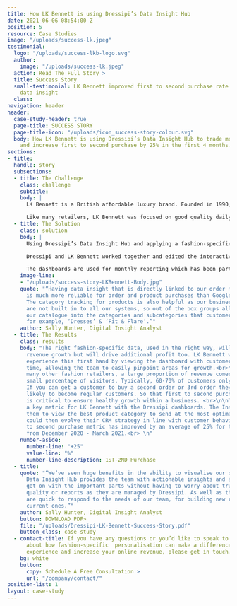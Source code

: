 ```yaml
---
title: How LK Bennett is using Dressipi’s Data Insight Hub
date: 2021-06-06 08:54:00 Z
position: 5
resource: Case Studies
image: "/uploads/success-lk.jpeg"
testimonial:
  logo: "/uploads/success-lkb-logo.svg"
  author:
    image: "/uploads/success-lk.jpeg"
  action: Read The Full Story >
  title: Success Story
  small-testimonial: LK Bennett improved first to second purchase rate by 25% through
    data insight
  class: 
navigation: header
header:
  case-study-header: true
  page-title: SUCCESS STORY
  page-title-icon: "/uploads/icon_success-story-colour.svg"
  body: How LK Bennett is using Dressipi’s Data Insight Hub to trade more effectively
    and increase first to second purchase by 25% in the first 4 months.
sections:
- title: 
  handle: story
  subsections:
  - title: The Challenge
    class: challenge
    subtitle: 
    body: |
      LK Bennett is a British affordable luxury brand. Founded in 1990, it quickly became established as a leading fashion house offering complete wardrobe solutions for all occasions, with a vision of bringing “a bit of Bond Street luxury to the High Street”.<br>

      Like many retailers, LK Bennett was focused on good quality daily and weekly reporting. They were looking for a partner that could help them see the bigger picture and monitor changes when both the external environment around them changed and their internal strategies changed.
  - title: The Solution
    class: solution
    body: |
      Using Dressipi’s Data Insight Hub and applying a fashion-specific lens on every product and customer, LK Bennett was able to transform their data into a powerful asset that was genuinely actionable.<br>

      Dressipi and LK Bennett worked together and edited the interactive dashboards to guarantee that they would be right for their specific needs and enhance all operational parts of their business. They could quickly get started by simply adding some tracking onsite. <br>

      The dashboards are used for monthly reporting which has been particularly helpful for tracking top-level strategies for optimisation. With the uncertainty of COVID and being light on data resource, this was key for LK Bennett. <br>
    image-line:
    - "/uploads/success-story-LKBennett-Body.jpg"
    quote: "“Having data insight that is directly linked to our order management system
      is much more reliable for order and product purchases than Google Analytics.
      The category tracking for products is also helpful as our business categories
      are not built in to all our systems, so out of the box groups allow us to segment
      our catalogue into the categories and subcategories that customer’s shop online,
      for example, ‘Dresses’ & ‘Fit & Flare’.”"
    author: Sally Hunter, Digital Insight Analyst
  - title: The Results
    class: results
    body: "The right fashion-specific data, used in the right way, will not only deliver
      revenue growth but will drive additional profit too. LK Bennett was able to
      experience this first hand by viewing the dashboard with customer segments over
      time, allowing the team to easily pinpoint areas for growth.<br>\n\nAs with
      many other fashion retailers, a large proportion of revenue comes from a relatively
      small percentage of visitors. Typically, 60-70% of customers only buy once.
      If you can get a customer to buy a second order or 3rd order they are increasingly
      likely to become regular customers. So that first to second purchase metric
      is critical to ensure healthy growth within a business. <br>\n\nThis has been
      a key metric for LK Bennett with the Dressipi dashboards. The Insight Hub allowed
      them to view the best product category to send at the most optimal time. They
      could then evolve their CRM strategy in line with customer behaviour. The first
      to second purchase metric has improved by an average of 25% for the 4 months
      from December 2020 - March 2021.<br> \n"
    number-aside:
      number-line: "+25"
      value-line: "%"
      number-line-description: 1ST-2ND Purchase
  - title: 
    quote: "“We’ve seen huge benefits in the ability to visualise our data. Dressipi’s
      Data Insight Hub provides the team with actionable insights and allows us to
      get on with the important parts without having to worry about trusting the data
      quality or reports as they are managed by Dressipi. As well as the team at Dressipi
      are quick to respond to the needs of our team, for building new reports or tweaking
      current ones.”"
    author: Sally Hunter, Digital Insight Analyst
    button: DOWNLOAD PDF>
    file: "/uploads/Dressipi-LK-Bennett-Success-Story.pdf"
    button_class: case-study
  - contact-title: If you have any questions or you’d like to speak to us directly
      about how fashion-specific  personalisation can make a difference to your customer
      experience and increase your online revenue, please get in touch.
    bg: white
    button:
      copy: Schedule A Free Consultation >
      url: "/company/contact/"
position-list: 1
layout: case-study
---
```


